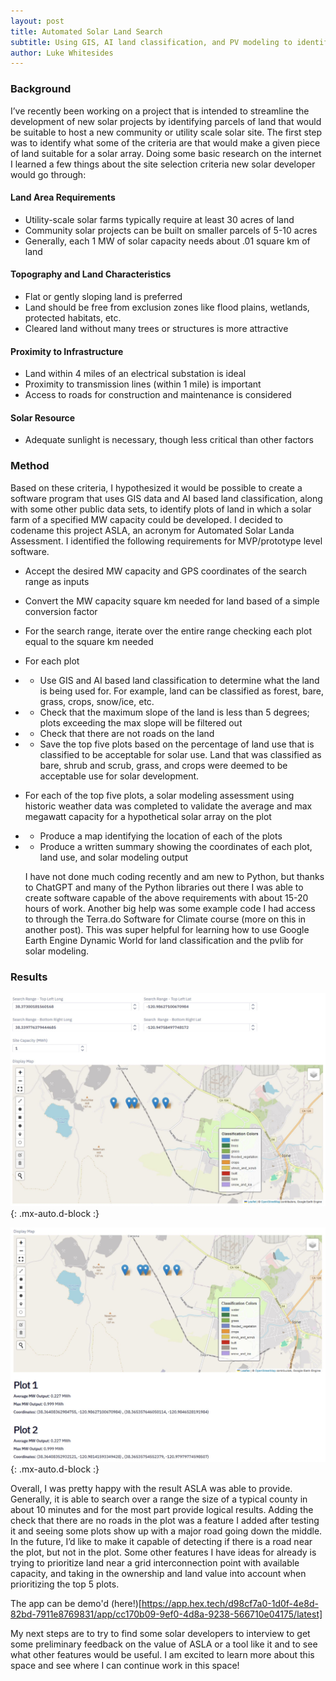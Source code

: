 ```yaml
---
layout: post
title: Automated Solar Land Search
subtitle: Using GIS, AI land classification, and PV modeling to identify new sites for solar development
author: Luke Whitesides
---
```


### Background
  I’ve recently been working on a project that is intended to streamline the development of new solar projects by identifying parcels of land that would be suitable to host a new community or utility scale solar site. The first step was to identify what some of the criteria are that would make a given piece of land suitable for a solar array. Doing some basic research on the internet I learned a few things about the site selection criteria new solar developer would go through:

#### Land Area Requirements
* Utility-scale solar farms typically require at least 30 acres of land
* Community solar projects can be built on smaller parcels of 5-10 acres
* Generally, each 1 MW of solar capacity needs about .01 square km of land
  
#### Topography and Land Characteristics
* Flat or gently sloping land is preferred
* Land should be free from exclusion zones like flood plains, wetlands, protected habitats, etc.
* Cleared land without many trees or structures is more attractive
  
#### Proximity to Infrastructure
* Land within 4 miles of an electrical substation is ideal
* Proximity to transmission lines (within 1 mile) is important
* Access to roads for construction and maintenance is considered
  
#### Solar Resource
* Adequate sunlight is necessary, though less critical than other factors

### Method
  Based on these criteria, I hypothesized it would be possible to create a software program that uses GIS data and AI based land classification, along with some other public data sets, to identify plots of land in which a solar farm of a specified MW capacity could be developed. I decided to codename this project ASLA, an acronym for Automated Solar Landa Assessment. I identified the following requirements for MVP/prototype level software. 
* Accept the desired MW capacity and GPS coordinates of the search range as inputs
* Convert the MW capacity square km needed for land based of a simple conversion factor
* For the search range, iterate over the entire range checking each plot equal to the square km needed
* For each plot
* * Use GIS and AI based land classification to determine what the land is being used for. For example, land can be classified as forest, bare, grass, crops, snow/ice, etc.
* * Check that the maximum slope of the land is less than 5 degrees; plots exceeding the max slope will be filtered out
* * Check that there are not roads on the land
* * Save the top five plots based on the percentage of land use that is classified to be acceptable for solar use. Land that was classified as bare, shrub and scrub, grass, and crops were deemed to be acceptable use for solar development.
* For each of the top five plots, a solar modeling assessment using historic weather data was completed to validate the average and max megawatt capacity for a hypothetical solar array on the plot
* * Produce a map identifying the location of each of the plots
* * Produce a written summary showing the coordinates of each plot, land use, and solar modeling output

  I have not done much coding recently and am new to Python, but thanks to ChatGPT and many of the Python libraries out there I was able to create software capable of the above requirements with about 15-20 hours of work. Another big help was some example code I had access to through the Terra.do Software for Climate course (more on this in another post). This was super helpful for learning how to use Google Earth Engine Dynamic World for land classification and the pvlib for solar modeling.

### Results

![Screenshot of a map](/assets/img/ASLA-Screenshot-1.jpg){: .mx-auto.d-block :}

![Screenshot of a map](/assets/img/ASLA-Screenshot-2.jpg){: .mx-auto.d-block :}

  Overall, I was pretty happy with the result ASLA was able to provide. Generally, it is able to search over a range the size of a typical county in about 10 minutes and for the most part provide logical results. Adding the check that there are no roads in the plot was a feature I added after testing it and seeing some plots show up with a major road going down the middle. In the future, I’d like to make it capable of detecting if there is a road near the plot, but not in the plot. Some other features I have ideas for already is trying to prioritize land near a grid interconnection point with available capacity, and taking in the ownership and land value into account when prioritizing the top 5 plots. 

The app can be demo'd (here!)[https://app.hex.tech/d98cf7a0-1d0f-4e8d-82bd-7911e8769831/app/cc170b09-9ef0-4d8a-9238-566710e04175/latest]

  My next steps are to try to find some solar developers to interview to get some preliminary feedback on the value of ASLA or a tool like it and to see what other features would be useful. I am excited to learn more about this space and see where I can continue work in this space!
